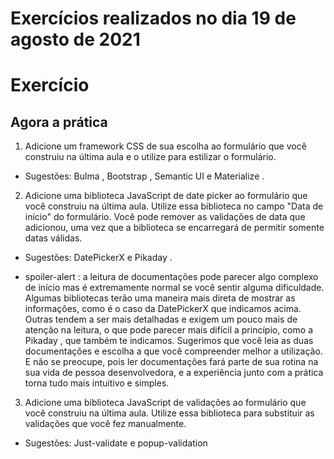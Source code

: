 # Exercícios realizados no dia 19 de agosto de 2021

# Exercício

## Agora a prática

1. Adicione um framework CSS de sua escolha ao formulário que você construiu na última aula e o utilize para estilizar o formulário.

  * Sugestões: Bulma , Bootstrap , Semantic UI e Materialize .

2. Adicione uma biblioteca JavaScript de date picker ao formulário que você construiu na última aula. Utilize essa biblioteca no campo "Data de início" do formulário. Você pode remover as validações de data que adicionou, uma vez que a biblioteca se encarregará de permitir somente datas válidas.

  * Sugestões: DatePickerX e Pikaday .

  * spoiler-alert : a leitura de documentações pode parecer algo complexo de início mas é extremamente normal se você sentir alguma dificuldade. Algumas bibliotecas terão uma maneira mais direta de mostrar as informações, como é o caso da DatePickerX que indicamos acima. Outras tendem a ser mais detalhadas e exigem um pouco mais de atenção na leitura, o que pode parecer mais difícil a princípio, como a Pikaday , que também te indicamos. Sugerimos que você leia as duas documentações e escolha a que você compreender melhor a utilização. E não se preocupe, pois ler documentações fará parte de sua rotina na sua vida de pessoa desenvolvedora, e a experiência junto com a prática torna tudo mais intuitivo e simples.

3. Adicione uma biblioteca JavaScript de validações ao formulário que você construiu na última aula. Utilize essa biblioteca para substituir as validações que você fez manualmente.

  * Sugestões: Just-validate e popup-validation
